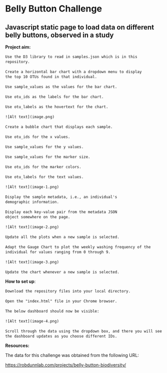 # Belly Button Challenge
## Javascript static page to load data on different belly buttons, observed in a study

**Project aim:**

    Use the D3 library to read in samples.json which is in this repository.

    Create a horizontal bar chart with a dropdown menu to display 
    the top 10 OTUs found in that individual.

    Use sample_values as the values for the bar chart.

    Use otu_ids as the labels for the bar chart.

    Use otu_labels as the hovertext for the chart.

    ![Alt text](image.png)

    Create a bubble chart that displays each sample.

    Use otu_ids for the x values.

    Use sample_values for the y values.

    Use sample_values for the marker size.

    Use otu_ids for the marker colors.

    Use otu_labels for the text values.

    ![Alt text](image-1.png)

    Display the sample metadata, i.e., an individual's 
    demographic information.

    Display each key-value pair from the metadata JSON 
    object somewhere on the page.

    ![Alt text](image-2.png)

    Update all the plots when a new sample is selected.

    Adapt the Gauge Chart to plot the weekly washing frequency of the 
    individual for values ranging from 0 through 9.

    ![Alt text](image-3.png)

    Update the chart whenever a new sample is selected.

**How to set up**:

    Download the repository files into your local directory.

    Open the "index.html" file in your Chrome browser.

    The below dashboard should now be visible:

    ![Alt text](image-4.png)

    Scroll through the data using the dropdown box, and there you will see
    the dashboard updates as you choose different IDs.

**Resources:**

The data for this challenge was obtained from the following URL:

https://robdunnlab.com/projects/belly-button-biodiversity/


